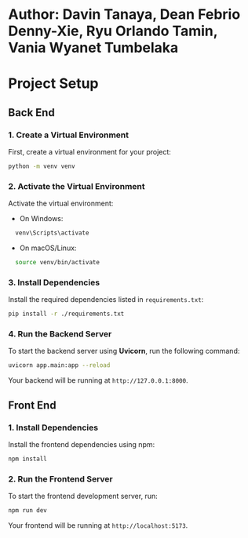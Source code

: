 # Author: Davin Tanaya, Dean Febrio Denny-Xie, Ryu Orlando Tamin, Vania Wyanet Tumbelaka
# Project Setup

## Back End

### 1. Create a Virtual Environment
First, create a virtual environment for your project:
```bash
python -m venv venv
```

### 2. Activate the Virtual Environment
Activate the virtual environment:
- On Windows:
```bash
  venv\Scripts\activate
  ```
  
- On macOS/Linux:
```bash
  source venv/bin/activate
  ```

### 3. Install Dependencies
Install the required dependencies listed in `requirements.txt`:
```bash
pip install -r ./requirements.txt
```

### 4. Run the Backend Server
To start the backend server using **Uvicorn**, run the following command:
```bash
uvicorn app.main:app --reload
```
Your backend will be running at `http://127.0.0.1:8000`.

## Front End

### 1. Install Dependencies
Install the frontend dependencies using npm:
```bash
npm install
```

### 2. Run the Frontend Server
To start the frontend development server, run:
```bash
npm run dev
```
Your frontend will be running at `http://localhost:5173`.

